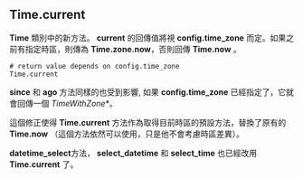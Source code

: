 ## Time.current

**Time** 類別中的新方法。 **current** 的回傳值將視 **config.time\_zone** 而定。如果之前有指定時區，則傳為 **Time.zone.now**，否則回傳 **Time.now** 。

	# return value depends on config.time_zone
	Time.current

**since** 和 **ago** 方法同樣的也受到影響, 如果 **config.time\_zone** 已經指定了，它就會回傳一個 *TimeWithZone**。
 
這個修正使得 **Time.current** 方法作為取得目前時區的預設方法，替換了原有的 **Time.now** （這個方法依然可以使用，只是他不會考慮時區差異）。

**datetime\_select**方法， **select\_datetime** 和 **select\_time** 也已經改用  **Time.current** 了。